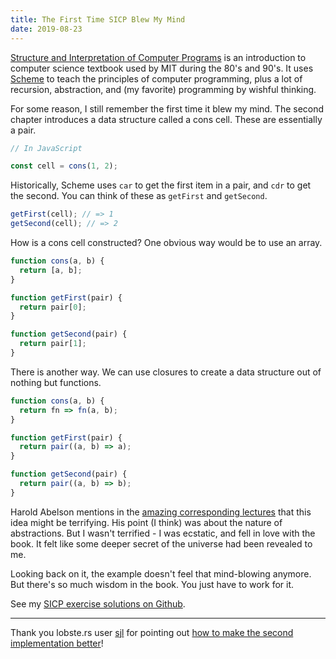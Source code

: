 ```yaml
---
title: The First Time SICP Blew My Mind
date: 2019-08-23
---
```


[Structure and Interpretation of Computer Programs](https://mitpress.mit.edu/sites/default/files/sicp/index.html) is an introduction to computer science textbook used by MIT during the 80's and 90's. It uses [Scheme](https://en.wikipedia.org/wiki/Scheme_%28programming_language%29) to teach the principles of computer programming, plus a lot of recursion, abstraction, and (my favorite) programming by wishful thinking.

For some reason, I still remember the first time it blew my mind. The second chapter introduces a data structure called a cons cell. These are essentially a pair.

```js
// In JavaScript

const cell = cons(1, 2);
```

Historically, Scheme uses `car` to get the first item in a pair, and `cdr` to get the second. You can think of these as `getFirst` and `getSecond`.

```js
getFirst(cell); // => 1
getSecond(cell); // => 2
```

How is a cons cell constructed? One obvious way would be to use an array.

```js
function cons(a, b) {
  return [a, b];
}

function getFirst(pair) {
  return pair[0];
}

function getSecond(pair) {
  return pair[1];
}
```

There is another way. We can use closures to create a data structure out of nothing but functions.

```js
function cons(a, b) {
  return fn => fn(a, b);
}

function getFirst(pair) {
  return pair((a, b) => a);
}

function getSecond(pair) {
  return pair((a, b) => b);
}
```

Harold Abelson mentions in the [amazing corresponding lectures](https://www.youtube.com/watch?v=ymsbTVLbyN4&list=PLE18841CABEA24090&index=24) that this idea might be terrifying. His point (I think) was about the nature of abstractions. But I wasn't terrified - I was ecstatic, and fell in love with the book. It felt like some deeper secret of the universe had been revealed to me.

Looking back on it, the example doesn't feel that mind-blowing anymore. But there's so much wisdom in the book. You just have to work for it.

See my [SICP exercise solutions on Github](https://github.com/ahuth/sicp).

- - -

Thank you lobste.rs user [sjl](https://lobste.rs/u/sjl) for pointing out [how to make the second implementation better](https://lobste.rs/s/jee87g/first_time_sicp_blew_my_mind#c_0lwlon)!
